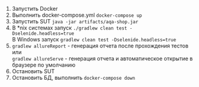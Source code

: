 1.	Запустить Docker
2.	Выполнить docker-compose.yml `docker-compose up`
3.	Запустить SUT `java -jar artifacts/aqa-shop.jar`
4.	В *nix системах запуск `./gradlew clean test -Dselenide.headless=true`  
    В Windows запуск `gradlew clean test -Dselenide.headless=true`
5.  `gradlew allureReport` - генерация отчета после прохождения
    тестов  
    или  
    `gradlew allureServe` - генерация отчета и автоматическое
    открытие в браузере по умолчанию
6. Остановить SUT
7. Остановить БД, выполнить `docker-compose down`